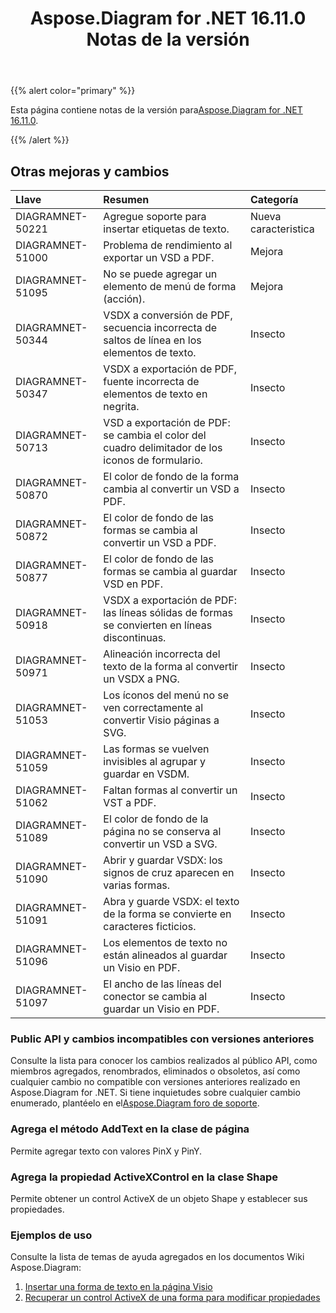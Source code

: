 ﻿---
title: Aspose.Diagram for .NET 16.11.0 Notas de la versión
type: docs
weight: 20
url: /es/net/aspose-diagram-for-net-16-11-0-release-notes/
---
{{% alert color="primary" %}} 

 Esta página contiene notas de la versión para[Aspose.Diagram for .NET 16.11.0](https://www.nuget.org/packages/Aspose.Diagram/16.11.0).

{{% /alert %}} 
## **Otras mejoras y cambios**

|**Llave**|**Resumen**|**Categoría**|
|:- |:- |:- |
|DIAGRAMNET-50221|Agregue soporte para insertar etiquetas de texto.|Nueva caracteristica|
|DIAGRAMNET-51000|Problema de rendimiento al exportar un VSD a PDF.|Mejora|
|DIAGRAMNET-51095|No se puede agregar un elemento de menú de forma (acción).|Mejora|
|DIAGRAMNET-50344|VSDX a conversión de PDF, secuencia incorrecta de saltos de línea en los elementos de texto.|Insecto|
|DIAGRAMNET-50347|VSDX a exportación de PDF, fuente incorrecta de elementos de texto en negrita.|Insecto|
|DIAGRAMNET-50713|VSD a exportación de PDF: se cambia el color del cuadro delimitador de los iconos de formulario.|Insecto|
|DIAGRAMNET-50870|El color de fondo de la forma cambia al convertir un VSD a PDF.|Insecto|
|DIAGRAMNET-50872|El color de fondo de las formas se cambia al convertir un VSD a PDF.|Insecto|
|DIAGRAMNET-50877|El color de fondo de las formas se cambia al guardar VSD en PDF.|Insecto|
|DIAGRAMNET-50918|VSDX a exportación de PDF: las líneas sólidas de formas se convierten en líneas discontinuas.|Insecto|
|DIAGRAMNET-50971|Alineación incorrecta del texto de la forma al convertir un VSDX a PNG.|Insecto|
|DIAGRAMNET-51053|Los íconos del menú no se ven correctamente al convertir Visio páginas a SVG.|Insecto|
|DIAGRAMNET-51059|Las formas se vuelven invisibles al agrupar y guardar en VSDM.|Insecto|
|DIAGRAMNET-51062|Faltan formas al convertir un VST a PDF.|Insecto|
|DIAGRAMNET-51089|El color de fondo de la página no se conserva al convertir un VSD a SVG.|Insecto|
|DIAGRAMNET-51090|Abrir y guardar VSDX: los signos de cruz aparecen en varias formas.|Insecto|
|DIAGRAMNET-51091|Abra y guarde VSDX: el texto de la forma se convierte en caracteres ficticios.|Insecto|
|DIAGRAMNET-51096|Los elementos de texto no están alineados al guardar un Visio en PDF.|Insecto|
|DIAGRAMNET-51097|El ancho de las líneas del conector se cambia al guardar un Visio en PDF.|Insecto|
### **Public API y cambios incompatibles con versiones anteriores**
Consulte la lista para conocer los cambios realizados al público API, como miembros agregados, renombrados, eliminados o obsoletos, así como cualquier cambio no compatible con versiones anteriores realizado en Aspose.Diagram for .NET. Si tiene inquietudes sobre cualquier cambio enumerado, plantéelo en el[Aspose.Diagram foro de soporte](https://forum.aspose.com/c/diagram/17).
### **Agrega el método AddText en la clase de página**
Permite agregar texto con valores PinX y PinY.
### **Agrega la propiedad ActiveXControl en la clase Shape**
Permite obtener un control ActiveX de un objeto Shape y establecer sus propiedades.
### **Ejemplos de uso**
Consulte la lista de temas de ayuda agregados en los documentos Wiki Aspose.Diagram:

1. [Insertar una forma de texto en la página Visio](/diagram/es/net/working-with-text/#insert-a-text-shape-in-the-visio-page)
1. [Recuperar un control ActiveX de una forma para modificar propiedades](/diagram/es/net/retrieve-an-activex-control-from-a-shape-object-to-modify-properties/)
